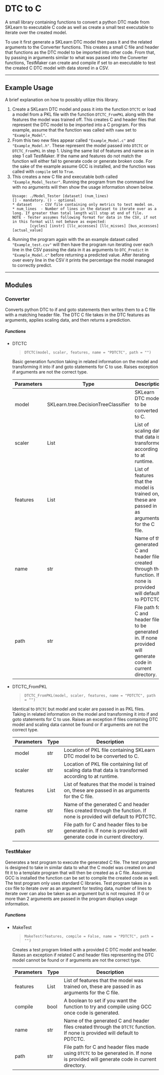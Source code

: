 # DTC to C

A small library containing functions to convert a python DTC made from SKLearn to executable C code as well as create a small test executable to iterate over the created model. 

To use it first generate a SKLearn DTC model then pass it and the related arguments to the Converter functions. This creates a small C file and header that functions as the DTC model to be imported into other code. From that, by passing in arguments similar to what was passed into the Converter functions, TestMaker can create and compile if set to an executable to test the created C DTC model with data stored in a CSV.

---

## Example Usage

A brief explanation on how to possibly utilize this library.

1. Create a SKLearn DTC model and pass it into the function `DTCTC` or load a model from a PKL file with the function `DTCTC_FromPKL` along with the features the model was trained off. This creates C and header files that represent the DTC model to be imported into a C program. For this example, assume that the function was called with `name` set to `"Example_Model"`.
2. From this two new files appear called `"Example_Model.c"` and `"Example_Model.h"`. These represent the model passed into `DTCTC` or `DTCTC_FromPKL` in step 1. Using the same list of features and name as in step 1 call TestMaker. If the name and features do not match the function will either fail to generate code or generate broken code. For the sake of the example assume GCC is installed, and the function was called with `compile` set to `True`.
3. This creates a new C file and executable both called `"Example_Model_Tester"`. Running the program from the command line with no arguments will then show the usage information shown below.
    ```
    Ussage: ./Model_Tester [dataset] (num_lines)
    [] - mandatory. () - optional
    * dataset    - CSV file containing only metrics to test model on.
    * num_lines  - Number of lines in the dataset to iterate over as a long. If greater than total length will stop at end of file.
    NOTE - Tester assumes following format for data in the CSV, if not in this format will not behave as expected:
            [cycles] [instr] [llc_accesses] [llc_misses] [bus_accesses] [actual_value]
    ```
4. Running the program again with the an example dataset called `"Example_test.csv"` will then have the program run iterating over each line in the CSV passing the data in it as arguments to `DTC_Predict` in `"Example_Model.c"` before returning a predicted value. After iterating over every line in the CSV it prints the percentage the model managed to correctly predict. 

---

## Modules

### Converter

Converts python DTC to if and goto statements then writes them to a C file with a matching header file. The DTC C file takes in the DTC features as arguments, applies scaling data, and then returns a prediction. 

##### Functions

-  DTCTC
    > `DTCTC(model, scaler, features, name = "PDTCTC", path = "")`

    Basic generation function taking in related information on the model and transforming it into if and goto statements for C to use. Raises exception if arguments are not the correct type.
    
    | Parameters | Type | Description |
    | --- | --- | --- |
    | model | SKLearn.tree.DecisionTreeClassifier | SKLearn DTC model to be converted to C. |
    | scaler | List | List of scaling data that data is transformed according to at runtime. |
    | features | List | List of features that the model is trained on, these are passed in as arguments for the C file. |
    | name | str | Name of the generated C and header files created through the function. If none is provided will default to PDTCTC. |
    | path | str | File path for C and header files to be generated in. If none is provided will generate code in current directory. |

-  DTCTC_FromPKL
    > `DTCTC_FromPKL(model, scaler, features, name = "PDTCTC", path = "")`

    Identical to `DTCTC` but model and scaler are passed in as PKL files. Taking in related information on the model and transforming it into if and goto statements for C to use. Raises an exception if files containing DTC model and scaling data cannot be found or if arguments are not the correct type.
    
    | Parameters | Type | Description |
    | --- | --- | --- |
    | model | str | Location of PKL file containing SKLearn DTC model to be converted to C. |
    | scaler | str | Location of PKL file containing list of scaling data that data is transformed according to at runtime. |
    | features | List | List of features that the model is trained on, these are passed in as arguments for the C file. |
    | name | str | Name of the generated C and header files created through the function. If none is provided will default to PDTCTC. |
    | path | str | File path for C and header files to be generated in. If none is provided will generate code in current directory. |

### TestMaker

Generates a test program to execute the generated C file. The test program is designed to take in similar data to what the C model was created on and fit it to a template program that will then be created as a C file. Assuming GCC is installed the function can be set to compile the created code as well. The test program only uses standard C libraries. Test program takes in a csv file to iterate over as an argument for testing data, number of lines to iterate over can also be taken as an argument but is not required. If 0 or more than 2 arguments are passed in the program displays usage information.

##### Functions

-  MakeTest
    > ```MakeTest(features, compile = False, name = "PDTCTC", path = "")```

    Creates a test program linked with a provided C DTC model and header. Raises an exception if related C and header files representing the DTC model cannot be found or if arguments are not the correct type.

    | Parameters | Type | Description |
    | --- | --- | --- |
    | features | List | List of features that the model was trained on, these are passed in as arguments for the C file. |
    | compile | bool | A boolean to set if you want the function to try and compile using GCC once code is generated. |
    | name | str | Name of the generated C and header files created through the `DTCTC` function. If none is provided will default to PDTCTC. |
    | path | str | File path for C and header files made using `DTCTC` to be generated in. If none is provided will generate code in current directory. |
    
